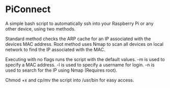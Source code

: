 # PiConnect
A simple bash script to automatically ssh into your Raspberry Pi or any other device, using two methods.

Standard method checks the ARP cache for an IP associated with the devices MAC address.
Root method uses Nmap to scan all devices on local network to find the IP associated with the MAC.

Executing with no flags runs the script with the default values.
-m is used to specify a MAC address.
-l is used to specify a username for login.
-n is used to search for the IP using Nmap (Requires root).

Chmod +x and cp/mv the script into /usr/bin for easy access.

